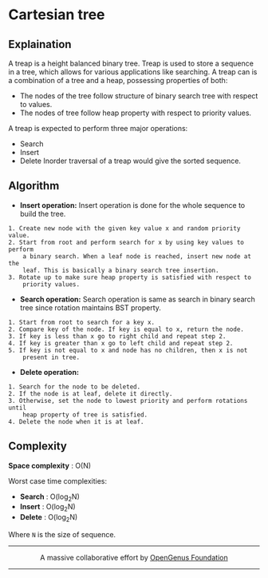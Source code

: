 # Cartesian tree

## Explaination
A treap is a height balanced binary tree. Treap is used to store a sequence in a tree, which allows for various applications like searching. A treap can is a combination of a tree and a heap, possessing properties of both:
* The nodes of the tree follow structure of binary search tree with respect to values.
* The nodes of tree follow heap property with respect to priority values.

A treap is expected to perform three major operations:
* Search
* Insert
* Delete
Inorder traversal of a treap would give the sorted sequence.

## Algorithm
* __Insert operation:__ Insert operation is done for the whole sequence to build the tree.
```
1. Create new node with the given key value x and random priority value.
2. Start from root and perform search for x by using key values to perform
    a binary search. When a leaf node is reached, insert new node at the
    leaf. This is basically a binary search tree insertion.
3. Rotate up to make sure heap property is satisfied with respect to
    priority values.
```

* __Search operation:__ Search operation is same as search in binary search tree since rotation maintains BST property.
```
1. Start from root to search for a key x.
2. Compare key of the node. If key is equal to x, return the node.
3. If key is less than x go to right child and repeat step 2.
4. If key is greater than x go to left child and repeat step 2.
5. If key is not equal to x and node has no children, then x is not
    present in tree.
```

* __Delete operation:__
```
1. Search for the node to be deleted.
2. If the node is at leaf, delete it directly.
3. Otherwise, set the node to lowest priority and perform rotations until
    heap property of tree is satisfied.
4. Delete the node when it is at leaf.
```

## Complexity
__Space complexity__ : O(N)

Worst case time complexities:
* __Search__ : O(log<sub>2</sub>N)
* __Insert__ : O(log<sub>2</sub>N)
* __Delete__ : O(log<sub>2</sub>N)


Where `N` is the size of sequence.

---
<p align="center">
	A massive collaborative effort by <a href="https://github.com/OpenGenus/cosmos">OpenGenus Foundation</a>
</p>

---
